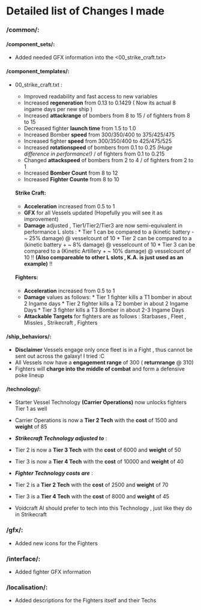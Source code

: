 # Detailed list of Changes I made

### /common/: 

#### /component_sets/: 
  * Added needed GFX information into the <00_strike_craft.txt>

#### /component_templates/:
  * 00_strike_craft.txt :
    * Improved readability and fast access to new variables
    * Increased **regeneration** from 0.13 to 0.1429 ( Now its actual 8 ingame days per new ship )
    * Increased **attackrange** of bombers from 8 to 15 / of fighters from 8 to 15
    * Decreased fighter **launch time** from 1.5 to 1.0
    * Increased Bomber **speed** from 300/350/400 to 375/425/475
    * Increased fighter **speed** from 300/350/400 to 425/475/525
    * Increased **rotationspeed** of bombers from 0.1 to 0.25 _(Huge difference in performance!)_ / of fighters from 0.1 to 0.215
    * Changed **attackspeed** of bombers from 2 to 4 / of fighters from 2 to 1
    * Increased **Bomber Count** from 8 to 12
    * Increased **Fighter Counte** from 8 to 10
    
    #### Strike Craft:
       * **Acceleration** increased from 0.5 to 1
       * **GFX** for all Vessels updated (Hopefully you will see it as improvement)
       * **Damage** adjusted , Tier1/Tier2/Tier3 are now semi-equivalent in performance L slots :
        * Tier 1 can be compared to a (kinetic battery - ~ 25% damage) @ vesselcount of 10
        * Tier 2 can be compared to a (kinetic battery + ~ 8% damage) @ vesselcount of 10
        * Tier 3 can be compared to a (Kinetic Artillery + ~ 10% damage) @ vesselcount of 10
        !! **(Also compareable to other L slots , K.A. is just used as an example)** !!
    
    #### Fighters:
      * **Acceleration** increased from 0.5 to 1
      * **Damage** values as follows:
            * Tier 1 fighter kills a T1 bomber in about 2 Ingame days
            * Tier 2 fighter kills a T2 bomber in about 2 Ingame Days
            * Tier 3 fighter kills a T3 Bomber in about 2-3 Ingame Days
      * **Attackable Targets** for fighters are as follows : Starbases , Fleet , Missles , Strikecraft , Fighters

#### /ship_behaviors/:
 * **Disclaimer** Vessels engage only once fleet is in a Fight , thus cannot be sent out across the galaxy! I tried :C
 * All Vessels now have a **engagement range** of 300 ( __returnrange__ @ 310)
 * Fighters will **charge into the middle of combat** and form a defensive poke lineup

#### /technology/:
 * Starter Vessel Technology __(Carrier Operations)__ now unlocks fighters Tier 1 as well
 * Carrier Operations is now a __Tier 2 Tech__ with the **cost** of 1500 and **weight** of 85
 
 * **_Strikecraft Technology adjusted to_** : 
  * Tier 2 is now a __Tier 3 Tech__ with the **cost** of 6000 and **weight** of 50
  * Tier 3 is now a __Tier 4 Tech__ with the **cost** of 10000 and **weight** of 40
 
 * **_Fighter Technology costs are_** :
  * Tier 2 is a __Tier 2 Tech__ with the **cost** of 2500 and **weight** of 70
  * Tier 3 is a __Tier 4 Tech__ with the **cost** of 8000 and **weight** of 45
  * Voidcraft AI should prefer to tech into this Technology , just like they do in Strikecraft
  
### /gfx/:
 * Added new icons for the Fighters
 
### /interface/:
 * Added fighter GFX information
 
### /localisation/:
 * Added descriptions for the Fighters itself and their Techs
       
